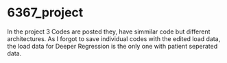 # 6367_project

In the project 3 Codes are posted they, have simmilar code but different architectures. As I forgot to save individual codes with the edited load data, the load data for Deeper Regression is the only one with patient seperated data.
